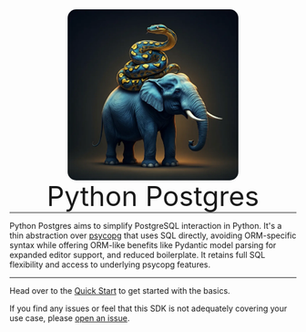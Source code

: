 <p align="center" style="margin: 0 0 10px">
    <img width="300" height="300" src="img/logo.webp" alt='Python Postgres' style="border-radius: 15px">
</p>

<h1 align="center" style="font-size: 3rem; font-weight: 400; margin: -15px 0">
Python Postgres
</h1>

---

Python Postgres aims to simplify PostgreSQL interaction in Python. It's a thin abstraction
over [psycopg](https://www.psycopg.org/psycopg3/docs/index.html) that uses SQL directly, avoiding ORM-specific syntax
while offering ORM-like benefits like Pydantic model parsing for expanded editor support, and reduced boilerplate. It
retains full SQL flexibility and access to underlying psycopg features.

---

Head over to the [Quick Start](quickstart.md) to get started with the basics.

If you find any issues or feel that this SDK is not adequately covering your use case,
please [open an issue](https://github.com/VinzenzKlass/anaplan-sdk/issues/new).

